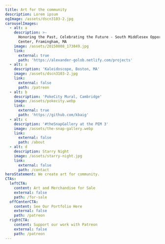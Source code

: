 ```yaml
---
title: Art for the community
description: Lorem ipsum
ogImage: /assets/dscn3103-2.jpg
carouselImages:
  - alt: a
    description: >-
      Honoring the Past, Celebrating the Future - South Middlesex Opportunity
      Center, Framingham, MA
    image: /assets/20150808_173849.jpg
    link:
      external: true
      path: 'https://alexander-golob.netlify.com/projects'
  - alt: a
    description: 'Kaleidoscope, Boston, MA'
    image: /assets/dscn3103-2.jpg
    link:
      external: false
      path: /patreon
  - alt: b
    description: 'PokeCity Mural, Cambridge'
    image: /assets/pokecity.webp
    link:
      external: true
      path: 'https://github.com/kbaig'
  - alt: c
    description: '#theSnapGallery at the PEM 3'
    image: /assets/the-snap-gallery.webp
    link:
      external: false
      path: /about
  - alt: d
    description: Starry Night
    image: /assets/starry-night.jpg
    link:
      external: false
      path: /contact
heroStatement: We create art for community.
CTAs:
  leftCTA:
    content: Art and Merchandise for Sale
    external: false
    path: /for-sale
  offCenterCTA:
    content: See Our Portfolio Here
    external: false
    path: /patreon
  rightCTA:
    content: Support our work with Patreon
    external: false
    path: /patreon
---
```


